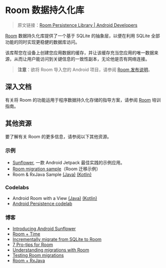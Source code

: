 # Room 数据持久化库
> 原文链接：[Room Persistence Library  |  Android Developers](https://developer.android.google.cn/topic/libraries/architecture/room)

[Room](https://github.com/Android-Jetpack-Chinese-Translation/android-jetpack-chinese-translation/blob/master/DOCS/B_Guides/3_Core_topics/3_8_App_data_&_files/3_8_5_Save_data_in_a_local_database/3_8_5_1_Overview.md) 数据持久化库提供了一个基于 SQLite 的抽象层，以便在利用 SQLite 全部功能的同时实现更稳健的数据库访问。

该库帮您在设备上创建您应用数据的缓存，并让该缓存充当您应用的唯一数据来源，从而让用户能访问到关键信息的一致性副本，无论他是否有网络连接。

> **注意**：欲将 Room 导入您的 Android 项目，请参阅 [Room 发布说明](https://developer.android.google.cn/jetpack/androidx/releases/room)。

## 深入文档

有关将 Room 的功能运用于程序数据持久化存储的指导方案，请参阅 [Room](https://developer.android.google.cn/training/data-storage/room/index.html) 培训指南。

## 其他资源

要了解有关 Room 的更多信息，请参阅以下其他资源。

### 示例
- [Sunflower](https://github.com/googlesamples/android-sunflower), 一款 Android Jetpack 最佳实践的示例应用。
- [Room migration sample](https://github.com/googlesamples/android-architecture-components/tree/master/PersistenceMigrationsSample)（Room 迁移示例）
- Room & RxJava Sample [(Java)](https://github.com/googlesamples/android-architecture-components/tree/master/BasicRxJavaSample) [(Kotlin)](https://github.com/googlesamples/android-architecture-components/tree/master/BasicRxJavaSampleKotlin)

### Codelabs
- Android Room with a View [(Java)](https://codelabs.developers.google.com/codelabs/android-room-with-a-view) [(Kotlin)](https://codelabs.developers.google.com/codelabs/android-room-with-a-view-kotlin)
- [Android Persistence codelab](https://codelabs.developers.google.com/codelabs/android-persistence/index.html?index=..%2F..%2Findex#0)

### 博客
- [Introducing Android Sunflower](https://medium.com/androiddevelopers/introducing-android-sunflower-e421b43fe0c2)
- [Room + Time](https://medium.com/androiddevelopers/room-time-2b4cf9672b98?source=false---------7)
- [Incrementally migrate from SQLite to Room](https://medium.com/androiddevelopers/incrementally-migrate-from-sqlite-to-room-66c2f655b377)
- [7 Pro-tips for Room](https://medium.com/androiddevelopers/7-pro-tips-for-room-fbadea4bfbd1)
- [Understanding migrations with Room](https://medium.com/androiddevelopers/understanding-migrations-with-room-f01e04b07929)
- [Testing Room migrations](https://medium.com/androiddevelopers/testing-room-migrations-be93cdb0d975)
- [Room + RxJava](https://medium.com/androiddevelopers/room-rxjava-acb0cd4f3757)
